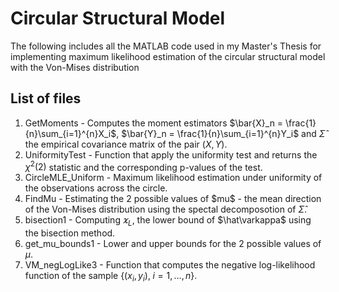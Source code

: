# Circular Structural Model
The following includes all the MATLAB code used in my Master's Thesis for implementing maximum likelihood estimation of the circular structural model with the Von-Mises distribution 

## List of files

1. GetMoments - Computes the moment estimators $\bar{X}_n = \frac{1}{n}\sum_{i=1}^{n}X_i$, $\bar{Y}_n = \frac{1}{n}\sum_{i=1}^{n}Y_i$ and $\widehat{\Sigma}$ the empirical covariance matrix of the pair $(X,Y)$.
2. UniformityTest - Function that apply the uniformity test and returns the $\chi^2(2)$ statistic and the corresponding p-values of the test.
3. CircleMLE_Uniform - Maximum likelihood estimation under uniformity of the observations across the circle.
4. FindMu - Estimating the 2 possible values of \$mu$ - the mean direction of the Von-Mises distribution using the spectal decomposotion of $\widehat\Sigma$.
5. bisection1 - Computing $\varkappa_L$, the lower bound of $\hat\varkappa$ using the bisection method.
6. get_mu_bounds1 - Lower and upper bounds for the 2 possible values of $\mu$.
7. VM_negLogLike3 - Function that computes the negative log-likelihood function of the sample $\{(x_i,y_i),\;i=1,\dots,n\}$.
